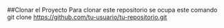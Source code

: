 ##Clonar el Proyecto
Para clonar este repositorio se ocupa este comando
git clone https://github.com/tu-usuario/tu-repositorio.git